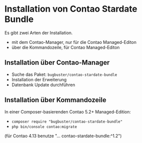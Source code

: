 # Installation von Contao Stardate Bundle

Es gibt zwei Arten der Installation.

* mit dem Contao-Manager, nur für die Contao Managed-Editon
* über die Kommandozeile, für Contao Managed-Editon


## Installation über Contao-Manager

* Suche das Paket: `bugbuster/contao-stardate-bundle`
* Installation der Erweiterung
* Datenbank Update durchführen


## Installation über Kommandozeile

In einer Composer-basierenden Contao 5.2+ Managed-Edition:

* `composer require "bugbuster/contao-stardate-bundle"`
* `php bin/console contao:migrate`

(für Contao 4.13 benutze "... contao-stardate-bundle:^1.2")